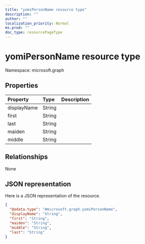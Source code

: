 ```yaml
---
title: "yomiPersonName resource type"
description: ""
author: ""
localization_priority: Normal
ms.prod: ""
doc_type: resourcePageType
---
```


# yomiPersonName resource type


Namespace: microsoft.graph



## Properties
|Property|Type|Description|
|:---|:---|:---|
|displayName|String||
|first|String||
|last|String||
|maiden|String||
|middle|String||

## Relationships
None

## JSON representation
Here is a JSON representation of the resource.
<!-- {
  "blockType": "resource",
  "@odata.type": "microsoft.graph.yomiPersonName"
}
-->
``` json
{
  "@odata.type": "#microsoft.graph.yomiPersonName",
  "displayName": "String",
  "first": "String",
  "maiden": "String",
  "middle": "String",
  "last": "String"
}
```

